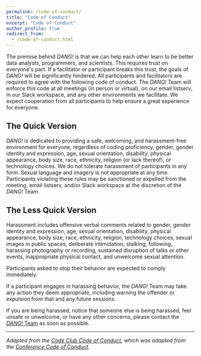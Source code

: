```yaml
---
permalink: /code-of-conduct/
title: "Code of Conduct"
excerpt: "Code of Conduct"
author_profile: true
redirect_from:
  - /code-of-conduct.html
---
```


The premise behind _DANG!_ is that we can help each other learn to be better data analysts, programmers, and scientists.
This requires trust on everyone's part.
If a facilitator or participant breaks this trust, the goals of _DANG!_ will be significantly hindered.
All participants and facilitators are required to agree with the following code of conduct.
The _DANG!_ Team will enforce this code at all meetings (in person or virtual), on our email listserv, in our Slack workspace, and any other environments we facilitate.
We expect cooperation from all participants to help ensure a great experience for everyone.

## The Quick Version

_DANG!_ is dedicated to providing a safe, welcoming, and harassment-free environment for everyone, regardless of coding proficiency, gender, gender identity and expression, age, sexual orientation, disability, physical appearance, body size, race, ethnicity, religion (or lack thereof), or technology choices.
We do not tolerate harassment of participants in any form.
Sexual language and imagery is not appropriate at any time.
Participants violating these rules may be sanctioned or expelled from the meeting, email listserv, and/or Slack workspace at the discretion of the _DANG!_ Team.

## The Less Quick Version

Harassment includes offensive verbal comments related to gender, gender identity and expression, age, sexual orientation, disability, physical appearance, body size, race, ethnicity, religion, technology choices, sexual images in public spaces, deliberate intimidation, stalking, following, harassing photography or recording, sustained disruption of talks or other events, inappropriate physical contact, and unwelcome sexual attention.

Participants asked to stop their behavior are expected to comply immediately.

If a participant engages in harassing behavior, the _DANG!_ Team may take any action they deem appropriate, including warning the offender or expulsion from that and any future sessions.

If you are being harassed, notice that someone else is being harassed, feel unsafe or unwelcome, or have any other concerns, please contact the [_DANG!_ Team](mailto:umich.dang-requests@umich.edu) as soon as possible.

---

_Adapted from the [Code Club Code of Conduct](http://www.riffomonas.org/code_club/code-of-conduct), which was adapted from the [Conference Code of Conduct](https://confcodeofconduct.com/)._